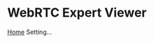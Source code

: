 # WebRTC Expert Viewer
[Home](https://nicenoz.github.io/wexp/)
Setting...
<!-- Working example of signalling server that relays required information between two parties that try to establish WebRTC connection.

IceCandidates are being sent as soon as they are created. See Trickle ICE [1](https://tools.ietf.org/html/draft-ietf-mmusic-trickle-ice-02) [2](https://rtcweb-wg.github.io/jsep/) [3](https://webrtchacks.com/trickle-ice/).
This allows not to wait for all ICE candidates to be gathered before being sent to other party, but connection can be established immediately and candidates can be matched as soon as they arrive (one by one); -->


<!--
## Signalling server

Start server:

```
node index.js
```

This is a simple WebSocket server that relays messages between two parties.

Command names are very similar to the [Kurento Application Server](http://www.kurento.org/docs/6.1.1/tutorials/node/tutorial-4-one2one.html) but doesn't require Kurento Media Server.


##  Call order

1. Register with unique name
`window.rtc.register('user1')`
2. Asking for camera permission `getUserMedia()`
3. Creating connection: `pc = new RTCPeerConnection`
4. Adding local stream `pc.addStream()` obtained from `getUserMedia`
5. Creating local offer `pc.createOffer(constraints)`

_Having local stream ready before creating offer is critical, otherwise offer would be created without video stream and connection would happen without it._

6. Set local description `pc.setLocalDescription(offer)` with offer from 5.
7. Send to signalling server call request with offer
  `sendMessage({id: 'call', from: 'us', to: 'them', sdpOffer: offer})`

8. Have `pc.ontrack, pc.onaddstream` events ready for remote streams (or manually after 9a)

9. Whenever `callResponse` is being received with `{response: 'accepted'}` we can start communication with received answer offer.

10. set `pc.setRemoteDescription(new RTCSessionDescription(msg.sdpAnswer))`

11. after remote description is ready we can show remote stream `pc.getRemoteStreams()`

## Accept call order

1. Register with unique name `window.rtc.register('user2')`

2. Whenever `incomingCall` is being received with SDP offer:

3. Asking for camera permission `getUserMedia()`

4. Creating connection: `pc = new RTCPeerConnection`

5. Adding local stream `pc.addStream()` obtained from `getUserMedia`

6. Adding received offer as remote description `pc.setRemoteDescription(remoteOffer)`

7. Creating local answer `pc.createAnswer(constraints)`

8. Set local description `pc.setLocalDescription(answer)` with answer from 7.

9. Send message back to caller with our SDP answer
`sendMessage({id: 'incomingCallResponse', .., sdpOffer: pc.localDescription})`

10. Whenever `startCommunication` is received update remote description
`pc.setRemoteDescription()` and show remote stream `pc.getRemoteStreams()`


### Useful links
* https://developer.mozilla.org/en-US/docs/Web/API/WebRTC_API/WebRTC_basics
* http://w3c.github.io/webrtc-pc/
* http://www.html5rocks.com/en/tutorials/webrtc/basics/
* https://developer.mozilla.org/en-US/docs/Web/API/RTCPeerConnection

----

```
Copyright © 2016 Yaraslau Kurmyza <lotask gmail.com>
This work is free. You can redistribute it and/or modify it under the
terms of the Do What The Fuck You Want To Public License, Version 2,
as published by Sam Hocevar. See http://www.wtfpl.net/ for more details.
```
-->
